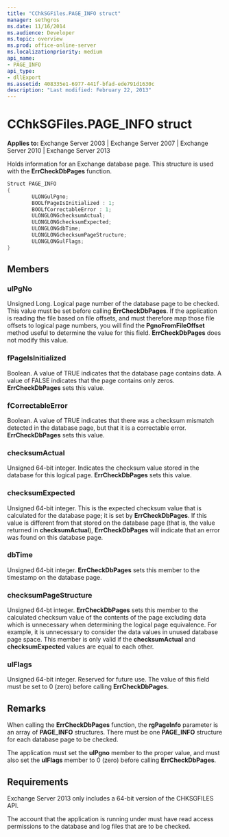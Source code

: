```yaml
---
title: "CChkSGFiles.PAGE_INFO struct"
manager: sethgros
ms.date: 11/16/2014
ms.audience: Developer
ms.topic: overview
ms.prod: office-online-server
ms.localizationpriority: medium
api_name:
- PAGE_INFO
api_type:
- dllExport
ms.assetid: 408335e1-6977-441f-bfad-ede791d1630c
description: "Last modified: February 22, 2013"
---
```


# CChkSGFiles.PAGE_INFO struct

**Applies to:** Exchange Server 2003 | Exchange Server 2007 | Exchange Server 2010 | Exchange Server 2013
  
Holds information for an Exchange database page. This structure is used with the **ErrCheckDbPages** function. 
  
```cs
Struct PAGE_INFO  
{
        ULONGulPgno;
        BOOLfPageIsInitialized : 1;
        BOOLfCorrectableError : 1;
        ULONGLONGchecksumActual;
        ULONGLONGchecksumExpected;
        ULONGLONGdbTime;
        ULONGLONGchecksumPageStructure;
        ULONGLONGulFlags;
}

```

## Members

### ulPgNo
  
Unsigned Long. Logical page number of the database page to be checked. This value must be set before calling **ErrCheckDbPages**. If the application is reading the file based on file offsets, and must therefore map those file offsets to logical page numbers, you will find the **PgnoFromFileOffset** method useful to determine the value for this field. **ErrCheckDbPages** does not modify this value. 
    
### fPageIsInitialized 
  
Boolean. A value of TRUE indicates that the database page contains data. A value of FALSE indicates that the page contains only zeros. **ErrCheckDbPages** sets this value. 
    
### fCorrectableError
  
Boolean. A value of TRUE indicates that there was a checksum mismatch detected in the database page, but that it is a correctable error. **ErrCheckDbPages** sets this value. 
    
### checksumActual
  
Unsigned 64-bit integer. Indicates the checksum value stored in the database for this logical page. **ErrCheckDbPages** sets this value. 
    
### checksumExpected
  
Unsigned 64-bit integer. This is the expected checksum value that is calculated for the database page; it is set by **ErrCheckDbPages**. If this value is different from that stored on the database page (that is, the value returned in **checksumActual**), **ErrCheckDbPages** will indicate that an error was found on this database page. 
    
### dbTime
  
Unsigned 64-bit integer. **ErrCheckDbPages** sets this member to the timestamp on the database page. 
    
### checksumPageStructure 
  
Unsigned 64-bt integer. **ErrCheckDbPages** sets this member to the calculated checksum value of the contents of the page excluding data which is unnecessary when determining the logical page equivalence. For example, it is unnecessary to consider the data values in unused database page space. This member is only valid if the **checksumActual**  and  **checksumExpected**  values are equal to each other. 
    
### ulFlags
  
Unsigned 64-bit integer. Reserved for future use. The value of this field must be set to 0 (zero) before calling **ErrCheckDbPages**.
    
## Remarks

When calling the **ErrCheckDbPages** function, the **rgPageInfo**  parameter is an array of **PAGE\_INFO** structures. There must be one **PAGE\_INFO** structure for each database page to be checked. 
  
The application must set the **ulPgno**  member to the proper value, and must also set the  **ulFlags**  member to 0 (zero) before calling **ErrCheckDbPages**. 
  
## Requirements

Exchange Server 2013 only includes a 64-bit version of the CHKSGFILES API.
  
The account that the application is running under must have read access permissions to the database and log files that are to be checked.
  

